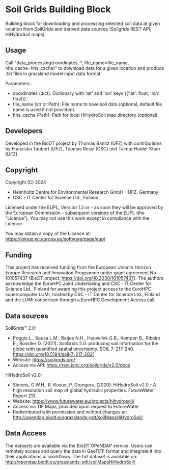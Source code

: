 # Soil Grids Building Block
Building block for downloading and processing selected soil data at given location from
   SoilGrids and derived data sources (Soilgrids REST API, HiHydroSoil maps).

## Usage
Call "data_processing(coordinates, *, file_name=file_name, hhs_cache=hhs_cache)" 
to download data for a given location and produce .txt files in grassland model input data format.

Parameters:
- coordinates (dict): Dictionary with 'lat' and 'lon' keys ({'lat': float, 'lon': float}).
- file_name (str or Path): File name to save soil data (optional, default file name is used if not provided).
- hhs_cache (Path): Path for local HiHydroSoil map directory (optional).

## Developers
Developed in the BioDT project by Thomas Banitz (UFZ) with contributions by Franziska Taubert (UFZ), 
Tuomas Rossi (CSC) and Taimur Haider Khan (UFZ).

## Copyright
Copyright (C) 2024
- Helmholtz Centre for Environmental Research GmbH - UFZ, Germany
- CSC - IT Center for Science Ltd., Finland

Licensed under the EUPL, Version 1.2 or - as soon they will be approved
by the European Commission - subsequent versions of the EUPL (the "Licence").
You may not use this work except in compliance with the Licence.

You may obtain a copy of the Licence at:
https://joinup.ec.europa.eu/software/page/eupl

## Funding
This project has received funding from the European Union's Horizon Europe Research and Innovation
Programme under grant agreement No 101057437 (BioDT project, https://doi.org/10.3030/101057437).
The authors acknowledge the EuroHPC Joint Undertaking and CSC - IT Center for Science Ltd., Finland
for awarding this project access to the EuroHPC supercomputer LUMI, hosted by CSC - IT Center for
Science Ltd., Finland and the LUMI consortium through a EuroHPC Development Access call.

## Data sources
SoilGrids&#x2122; 2.0:
- Poggio L., Sousa L.M., Batjes N.H., Heuvelink G.B., Kempen B., Ribeiro E., Rossiter D. (2021):
SoilGrids 2.0: producing soil information for the globe with quantified spatial uncertainty.
SOIL 7: 217-240. https://doi.org/10.5194/soil-7-217-2021
- Website: https://soilgrids.org/
- Access via API: https://rest.isric.org/soilgrids/v2.0/docs

HiHydroSoil v2.0:
- Simons, G.W.H., R. Koster, P. Droogers. (2020):
HiHydroSoil v2.0 - A high resolution soil map of global hydraulic properties.
FutureWater Report 213.
- Website: https://www.futurewater.eu/projects/hihydrosoil/
- Access via TIF Maps, provided upon request to FutureWater
- Redistributed with permission and without changes at:
http://opendap.biodt.eu/grasslands-pdt/soilMapsHiHydroSoil/

## Data Access

The datasets are available via the BioDT OPeNDAP service. Users can remotely access and query the data in GeoTiFF format and integrate it into their applications or workflows. The full dataset is available on:  http://opendap.biodt.eu/grasslands-pdt/soilMapsHiHydroSoil/
